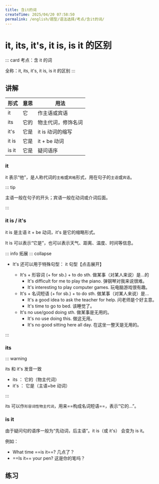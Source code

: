 ```yaml
---
title: 含it的词
createTime: 2025/04/20 07:58:50
permalink: /english/题型/语法选择/考点/含it的词/
---
```


# it, its, it's, it is, is it 的区别

::: card
考点：含 it 的词

全称：it, its, it's, it is, is it 的区别
:::

## 讲解

| 形式  | 意思 | 用法               |
| ----- | ---- | ------------------ |
| it    | 它   | 作主语或宾语       |
| its   | 它的 | 物主代词，修饰名词 |
| it's  | 它是 | it is 动词的缩写   |
| it is | 它是 | it + be 动词       |
| is it | 它是 | 疑问语序           |

### it

it 表示“他”，是人称代词的`主格`或`宾格`形式，用在句子的`主语`或`宾语`。

::: tip

主语一般在句子的开头；宾语一般在动词或介词后面。

:::

<MakeSentence
  :questions="[
    {//1
        stem: '它是我的猫。',
        options: ['cat', 'It', 'my', 'is'],
        answer: 'It is my cat',
        explanation: '答案：It is my cat.'
    },
    {//2
        stem: '我看见它了。',
        options: ['saw', 'it', 'I'],
        answer: 'I saw it',
        explanation: '答案：I saw it.'
    },
    {//3
        stem: '它可以飞。',
        options: ['can', 'It', 'fly'],
        answer: 'It can fly',
        explanation: '答案：It can fly.'
    },
    {//4
        stem: '它跳得很高。',
        options: [ 'jumps', 'It','high', 'very'],
        answer: 'It jumps very high',
        explanation: '答案：It jumps very high.'
    },
    {//5
        stem: '我很喜欢它。',
        options: ['very', 'I', 'it', 'like', 'much'],
        answer: 'I like it very much',
        explanation: '答案：I like it very much.'
    },
  ]"
/>

### it is / it's

it is 是主语 it + be 动词，it's 是它的缩略形式。

It is 可以表示“它是”，也可以表示天气、距离、温度、时间等信息。

<MakeSentence
  :questions="[
    {//1
        stem: '它是一只可爱的狗',
        options: ['dog', 'It', 'is', 'cute', 'a'],
        answer: 'It is a cute dog',
        explanation: '答案：It is a cute dog.'
    },
    {//2
        stem: '它很漂亮。',
        options: ['beautiful', 'It\'s'],
        answer: 'It\'s beautiful',
        explanation: '答案：It\'s beautiful.'
    },
    {//3
        stem: '现在是10点。',
        options: ['It\'s', '10:00', 'now'],
        answer: 'It\'s 10:00 now',
        explanation: '答案：It\'s 10:00 now.'
    },
    {//4
        stem: '今天天气很热。',
        options: ['today', 'It\'s', 'hot', 'very'],
        answer: 'It\'s very hot today',
        explanation: '答案：It\'s very hot today.'
    },
    {//5
        stem: '【挑战题】从家到学校大约一公里。（from...to... 从...到...）',
        options: ['one', 'kilometer', 'about', 'It\'s', 'home', 'from','to','school'],
        answer: 'It\'s about one kilometer from home to school',
        explanation: '答案：It\'s about one kilometer from home to school.'
    },
  ]"
/>

::: info 拓展
::: collapse

- It's 还可以用于特殊句型： it 句型【点击展开】

  - It's + 形容词 (+ for sb.) + to do sth. 做某事（对某人来说）是...的
    - It's difficult for me to play the piano. 弹钢琴对我来说很难。
    - It's interesting to play computer games. 玩电脑游戏很有趣。
  - It's + 名词短语 (+ for sb.) + to do sth. 做某事（对某人来说）是...
    - It's a good idea to ask the teacher for help. 问老师是个好主意。
    - It's time to go to bed. 该睡觉了。
  - It's no use/good doing sth. 做某事是无用的。
    - It's no use doing this. 做这无用。
    - It's no good sitting here all day. 在这坐一整天是无用的。

:::

### its

::: warning

its 和 it's 发音一致

- its ： 它的（物主代词）
- it's ： 它是（主语+be 动词）

:::

its 可以作`形容词性物主代词`，用来==构成名词短语==，表示“它的...”。

<MakeSentence
:questions="[
    {
        stem: '它的苹果',
        options: ['it', 'it\'s', 'its', 'apple'],
        answer: 'its apple',
        explanation: '答案：its apple'
    },
    {
        stem: '它的耳朵很漂亮。',
        options: ['It', 'It\'s', 'Its', 'beautiful', 'are', 'ears'],
        answer: 'Its ears are beautiful',
        explanation: '答案：Its ears are beautiful.'
    },
    {
        stem: '这只狗在摇它的头。',
        options: ['dog', 'The', 'is', 'head', 'shaking', 'its'],
        answer: 'The dog is shaking its head',
        explanation: '答案：The dog is shaking its head.'
    }
]"
/>

### is it

由于疑问句的语序一般为“先动词，后主语”。it is（或 it's） 会变为 is it。

例如：

- What time ==is it==? 几点了？
- ==Is it== your pen? 这是你的笔吗？

<MakeSentence
:questions="[
    {
        stem: '它是什么颜色的？',
        options: ['color', 'is', 'it', 'What'],
        answer: 'What color is it',
        explanation: '答案：What color is it?'
    },
    {
        stem: '从家到学校有多远？',
        options: ['far', 'from', 'school', 'is', 'How', 'home', 'it', 'to'],
        answer: 'How far is it from home to school',
        explanation: '答案：How far is it from home to school?'
    },
    {
        stem: '这是你的铅笔吗？',
        options: ['it', 'are', 'Is', 'pencil', 'It\'s', 'your'],
        answer: 'Is it your pencil?',
        explanation: '答案：Is it your pencil?'
    }
]"
/>

## 练习

<MultipleChoice
:questions="[
    {//1
        stem: 'I have a cat. _______ name is Coco.',
        options: ['It', 'is', 'It\'s', 'Its'],
        answer: 'Its',
        explanation: '句意：我有一只猫。它的名字叫Coco。“它的名字”，用形容词性物主代词，选D。'
    },
    {//2
        stem: 'The cat is eating _______ food.',
        options: ['it', 'it\'s', 'its', 'is'],
        answer: 'its',
        explanation: '句意：这只猫正在吃它的食物。“它的食物”，用形容词性物主代词，选D。'
    },
    {//3
        stem: 'I like this dress. _______ beautiful (漂亮的).',
        options: ['It', 'Is', 'It\'s', 'Its'],
        answer: 'It\'s',
        explanation: '句意：我喜欢这条裙子。它很漂亮。第二个句子没有主语和动词，因此选择 It + be动词的形式，缩写为 It\'s，选C。'
    },
    {//4
        stem: '_______ cold. Winter is coming (即将来临).',
        options: ['It', 'Is', 'It\'s', 'Its'],
        answer: 'It\'s',
        explanation: '句意：天气很冷。冬天要来了。第一个句子没有主语和动词，因此选择 It + be动词的形式，缩写为 It\'s，选C。'
    },
    {//5
        stem: 'Look! _______ a red balloon (气球).',
        options: ['It', 'It is', 'It\'s', 'Its'],
        answer: 'It\'s',
        explanation: '句意：看！那是一个气球。第二个句子没有主语和动词，因此选择 It + be动词的形式，缩写为 It\'s，选C。'
    },
]"
/>
